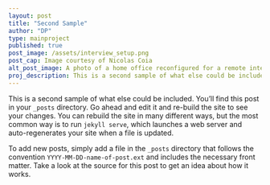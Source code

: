 ```yaml
---
layout: post
title: "Second Sample"
author: "DP"
type: mainproject
published: true
post_image: /assets/interview_setup.png
post_cap: Image courtesy of Nicolas Coia
alt_post_image: A photo of a home office reconfigured for a remote interview
proj_description: This is a second sample of what else could be included.
---
```


This is a second sample of what else could be included. You’ll find this post in your `_posts` directory. Go ahead and edit it and re-build the site to see your changes. You can rebuild the site in many different ways, but the most common way is to run `jekyll serve`, which launches a web server and auto-regenerates your site when a file is updated.

To add new posts, simply add a file in the `_posts` directory that follows the convention `YYYY-MM-DD-name-of-post.ext` and includes the necessary front matter. Take a look at the source for this post to get an idea about how it works.
